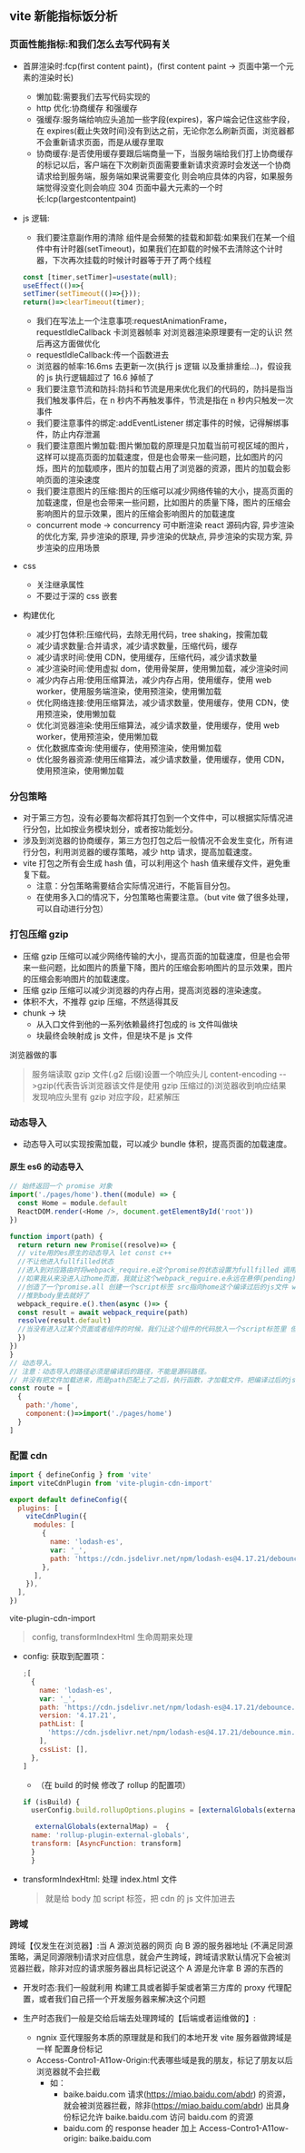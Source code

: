 ## vite 新能指标饭分析

### 页面性能指标:和我们怎么去写代码有关

- 首屏渲染时:fcp(first content paint)，(first content paint -> 页面中第一个元素的渲染时长)
  - 懒加载:需要我们去写代码实现的
  - http 优化:协商缓存 和强缓存
  - 强缓存:服务端给响应头追加一些字段(expires)，客户端会记住这些字段，在 expires(截止失效时间)没有到达之前，无论你怎么刷新页面，浏览器都不会重新请求页面，而是从缓存里取
  - 协商缓存:是否使用缓存要跟后端商量一下，当服务端给我们打上协商缓存的标记以后，客户端在下次刷新页面需要重新请求资源时会发送一个协商请求给到服务端，服务端如果说需要变化 则会响应具体的内容，如果服务端觉得没变化则会响应 304 页面中最大元素的一个时长:lcp(largestcontentpaint)
- js 逻辑:

  - 我们要注意副作用的清除 组件是会频繁的挂载和卸载:如果我们在某一个组件中有计时器(setTimeout)，如果我们在卸载的时候不去清除这个计时器，下次再次挂载的时候计时器等于开了两个线程

  ```js
  const [timer,setTimer]=usestate(null);
  useEffect(()=>{
  setTimer(setTimeout(()=>{}));
  return()=>clearTimeout(timer);
  ```

  - 我们在写法上一个注意事项:requestAnimationFrame，requestIdleCallback 卡浏览器帧率 对浏览器渲染原理要有一定的认识 然后再这方面做优化
  - requestIdleCallback:传一个函数进去
  - 浏览器的帧率:16.6ms 去更新一次(执行 js 逻辑 以及重排重绘...)，假设我的 js 执行逻辑超过了 16.6 掉帧了
  - 我们要注意节流和防抖:防抖和节流是用来优化我们的代码的，防抖是指当我们触发事件后，在 n 秒内不再触发事件，节流是指在 n 秒内只触发一次事件
  - 我们要注意事件的绑定:addEventListener 绑定事件的时候，记得解绑事件，防止内存泄漏
  - 我们要注意图片懒加载:图片懒加载的原理是只加载当前可视区域的图片，这样可以提高页面的加载速度，但是也会带来一些问题，比如图片的闪烁，图片的加载顺序，图片的加载占用了浏览器的资源，图片的加载会影响页面的渲染速度
  - 我们要注意图片的压缩:图片的压缩可以减少网络传输的大小，提高页面的加载速度，但是也会带来一些问题，比如图片的质量下降，图片的压缩会影响图片的显示效果，图片的压缩会影响图片的加载速度
  - concurrent mode -> concurrency 可中断渲染 react 源码内容, 异步渲染的优化方案, 异步渲染的原理, 异步渲染的优缺点, 异步渲染的实现方案, 异步渲染的应用场景

- css
  - 关注继承属性
  - 不要过于深的 css 嵌套
- 构建优化
  - 减少打包体积:压缩代码，去除无用代码，tree shaking，按需加载
  - 减少请求数量:合并请求，减少请求数量，压缩代码，缓存
  - 减少请求时间:使用 CDN，使用缓存，压缩代码，减少请求数量
  - 减少渲染时间:使用虚拟 dom，使用骨架屏，使用懒加载，减少渲染时间
  - 减少内存占用:使用压缩算法，减少内存占用，使用缓存，使用 web worker，使用服务端渲染，使用预渲染，使用懒加载
  - 优化网络连接:使用压缩算法，减少请求数量，使用缓存，使用 CDN，使用预渲染，使用懒加载
  - 优化浏览器渲染:使用压缩算法，减少请求数量，使用缓存，使用 web worker，使用预渲染，使用懒加载
  - 优化数据库查询:使用缓存，使用预渲染，使用懒加载
  - 优化服务器资源:使用压缩算法，减少请求数量，使用缓存，使用 CDN，使用预渲染，使用懒加载

### 分包策略

- 对于第三方包，没有必要每次都将其打包到一个文件中，可以根据实际情况进行分包，比如按业务模块划分，或者按功能划分。
- 涉及到浏览器的协商缓存，第三方包打包之后一般情况不会发生变化，所有进行分包，利用浏览器的缓存策略，减少 http 请求，提高加载速度。
- vite 打包之所有会生成 hash 值，可以利用这个 hash 值来缓存文件，避免重复下载。
  - 注意：分包策略需要结合实际情况进行，不能盲目分包。
  - 在使用多入口的情况下，分包策略也需要注意。（but vite 做了很多处理，可以自动进行分包）

### 打包压缩 gzip

- 压缩 gzip 压缩可以减少网络传输的大小，提高页面的加载速度，但是也会带来一些问题，比如图片的质量下降，图片的压缩会影响图片的显示效果，图片的压缩会影响图片的加载速度。
- 压缩 gzip 压缩可以减少浏览器的内存占用，提高浏览器的渲染速度。
- 体积不大，不推荐 gzip 压缩，不然适得其反
- chunk -> 块
  - 从入口文件到他的一系列依赖最终打包成的 is 文件叫做块
  - 块最终会映射成 js 文件，但是块不是 js 文件

浏览器做的事

> 服务端读取 gzip 文件(.g2 后缀)设置一个响应头儿 content-encoding -->gzip(代表告诉浏览器该文件是使用 gzip 压缩过的)浏览器收到响应结果 发现响应头里有 gzip 对应字段，赶紧解压

### 动态导入

- 动态导入可以实现按需加载，可以减少 bundle 体积，提高页面的加载速度。

#### 原生 es6 的动态导入

```js
// 始终返回一个 promise 对象
import('./pages/home').then((module) => {
  const Home = module.default
  ReactDOM.render(<Home />, document.getElementById('root'))
})
```

```js
function import(path) {
  return return new Promise((resolve)=> {
  // vite用的es原生的动态导入 let const c++
  //不让他进入fullfilled状态
  //进入到对应路由时将webpack_require.e这个promise的状态设置为fullfilled 调用resolve
  //如果我从来没进入过home页面，我就让这个webpack_reguire.e永远在悬停(pending)状态
  //创造了一个promise.all 创建一个script标签 src指向home这个编译过后的js文件 webpack一早就把jsx代码编译过了只不过没有给浏览器
  //推到body里去就好了
  webpack_require.e().then(async ()=> {
  const result = await webpack_require(path)
  resolve(result.default)
  //当没有进入过某个页面或者组件的时候，我们让这个组件的代码放入一个script标签里 但是这个script标签不塞入到body里去//当进入这个页面时，我们将script标签塞入到整个body里去
  })
})
}
// 动态导入。
// 注意：动态导入的路径必须是编译后的路径，不能是源码路径。
// 并没有把文件加载进来，而是path匹配上了之后，执行函数，才加载文件，把编译过后的js文件加载进去
const route = [
  {
    path:'/home',
    component:()=>import('./pages/home')
  }
]
```

### 配置 cdn

```js
import { defineConfig } from 'vite'
import viteCdnPlugin from 'vite-plugin-cdn-import'

export default defineConfig({
  plugins: [
    viteCdnPlugin({
      modules: [
        {
          name: 'lodash-es',
          var: '_',
          path: 'https://cdn.jsdelivr.net/npm/lodash-es@4.17.21/debounce.min.js',
        },
      ],
    }),
  ],
})
```

vite-plugin-cdn-import

> config, transformIndexHtml 生命周期来处理

- config: 获取到配置项：

  ```js
  ;[
    {
      name: 'lodash-es',
      var: '_',
      path: 'https://cdn.jsdelivr.net/npm/lodash-es@4.17.21/debounce.min.js',
      version: '4.17.21',
      pathList: [
        'https://cdn.jsdelivr.net/npm/lodash-es@4.17.21/debounce.min.js',
      ],
      cssList: [],
    },
  ]
  ```

  - （在 build 的时候 修改了 rollup 的配置项）

  ```js
  if (isBuild) {
    userConfig.build.rollupOptions.plugins = [externalGlobals(externalMap)]

     externalGlobals(externalMap) =  {
    name: 'rollup-plugin-external-globals',
    transform: [AsyncFunction: transform]
    }
    }
  ```

- transformIndexHtml: 处理 index.html 文件
  > 就是给 body 加 script 标签，把 cdn 的 js 文件加进去

### 跨域

跨域【仅发生在浏览器】:当 A 源浏览器的网页 向 B 源的服务器地址 (不满足同源策略，满足同源限制)请求对应信息，就会产生跨域，跨域请求默认情况下会被浏览器拦截，除非对应的请求服务器出具标记说这个 A 源是允许拿 B 源的东西的

- 开发时态:我们一般就利用 构建工具或者脚手架或者第三方库的 proxy 代理配置，或者我们自己搭一个开发服务器来解决这个问题
- 生产时态我们一般是交给后端去处理跨域的【后端或者运维做的】:

  - ngnix 亚代理服务本质的原理就是和我们的本地开发 vite 服务器做跨域是一样
    配置身份标记
  - Access-Contro1-A11ow-0rigin:代表哪些域是我的朋友，标记了朋友以后 浏览器就不会拦截
    - 如：
      - baike.baidu.com 请求(https://miao.baidu.com/abdr) 的资源，就会被浏览器拦截，除非(https://miao.baidu.com/abdr) 出具身份标记允许 baike.baidu.com 访问 baidu.com 的资源
      - baidu.com 的 response header 加上 Access-Contro1-A11ow-origin: baike.baidu.com
